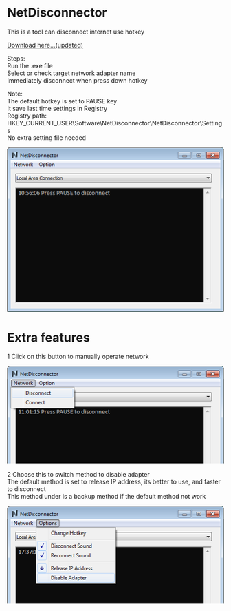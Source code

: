 # NetDisconnector

This is a tool can disconnect internet use hotkey  

[Download here...(updated)](https://github.com/Barracuda10/NetDisconnector/releases/download/1.1/NetDisconnector.exe)

Steps:  
Run the .exe file  
Select or check target network adapter name  
Immediately disconnect when press down hotkey  

Note:  
The default hotkey is set to PAUSE key  
It save last time settings in Registry  
Registry path: HKEY_CURRENT_USER\Software\NetDisconnector\NetDisconnector\Settings  
No extra setting file needed  

![img](https://raw.githubusercontent.com/Barracuda10/others/master/NetDisconnector/netdisconnector_main.png?token=AHWAOFFFNR4TIK4XGH3ESJK6EESXA)



# Extra features

1 Click on this button to manually operate network  

![img](https://raw.githubusercontent.com/Barracuda10/others/master/NetDisconnector/netdisconnector_manul.png)


  
  
2 Choose this to switch method to disable adapter    
The default method is set to release IP address, its better to use, and faster to disconnect  
This method under is a backup method if the default method not work  

![img](https://raw.githubusercontent.com/Barracuda10/others/master/NetDisconnector/netdisconnector_method.png)
